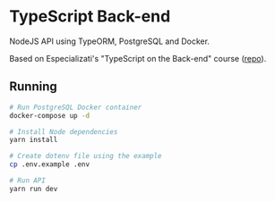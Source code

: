# TypeScript Back-end

NodeJS API using TypeORM, PostgreSQL and Docker.

Based on Especializati's "TypeScript on the Back-end" course ([repo](https://github.com/especializati/typescript-back-end-typeorm)).

## Running

```sh
# Run PostgreSQL Docker container
docker-compose up -d

# Install Node dependencies
yarn install

# Create dotenv file using the example
cp .env.example .env

# Run API
yarn run dev
```
